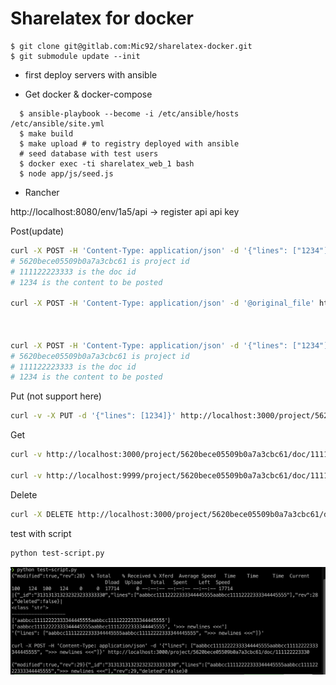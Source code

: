 # Sharelatex for docker

```
$ git clone git@gitlab.com:Mic92/sharelatex-docker.git
$ git submodule update --init
```

- first deploy servers with ansible

- Get docker & docker-compose

```
  $ ansible-playbook --become -i /etc/ansible/hosts /etc/ansible/site.yml
  $ make build
  $ make upload # to registry deployed with ansible
  # seed database with test users
  $ docker exec -ti sharelatex_web_1 bash
  $ node app/js/seed.js
```

- Rancher

http://localhost:8080/env/1a5/api -> register api api key



Post(update)

```bash
curl -X POST -H 'Content-Type: application/json' -d '{"lines": ["1234"]}' http://localhost:3000/project/5620bece05509b0a7a3cbc61/doc/111122223330
# 5620bece05509b0a7a3cbc61 is project id
# 111122223333 is the doc id
# 1234 is the content to be posted

curl -X POST -H 'Content-Type: application/json' -d '@original_file' http://localhost:3000/project/5620bece05509b0a7a3cbc61/doc/111122223330



curl -X POST -H 'Content-Type: application/json' -d '{"lines": ["1234"]}' http://localhost:9999/project/5620bece05509b0a7a3cbc61/doc/111122223330
# 5620bece05509b0a7a3cbc61 is project id
# 111122223333 is the doc id
# 1234 is the content to be posted
```

Put (not support here)

```bash
curl -v -X PUT -d '{"lines": [1234]}' http://localhost:3000/project/5620bece05509b0a7a3cbc61/doc/111122223330
```

Get

```bash
curl -v http://localhost:3000/project/5620bece05509b0a7a3cbc61/doc/111122223330

curl -v http://localhost:9999/project/5620bece05509b0a7a3cbc61/doc/111122223330
```

Delete

```bash
curl -X DELETE http://localhost:3000/project/5620bece05509b0a7a3cbc61/doc/111122223330
```

test with script

```bash
python test-script.py
```

![Screen Shot 2020-04-26 at 18.38.30](img/Screen%20Shot%202020-04-26%20at%2018.38.30.png)